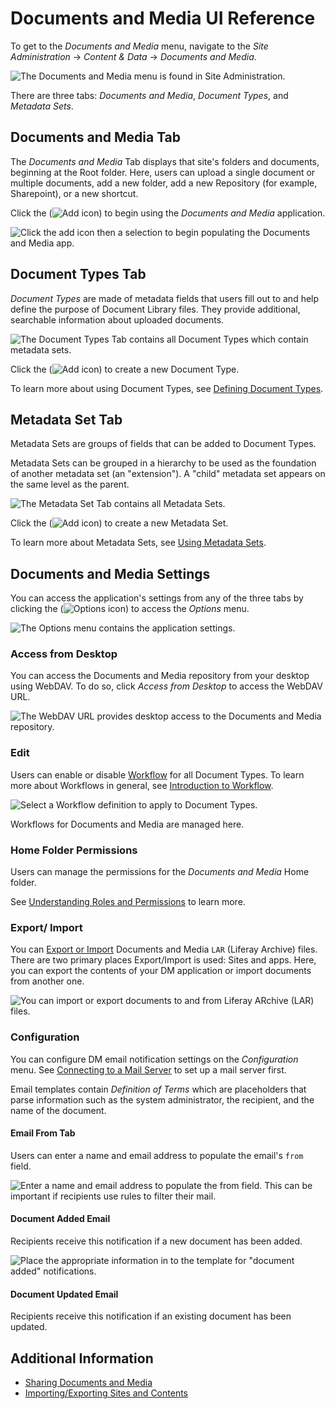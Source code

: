 # Documents and Media UI Reference

To get to the _Documents and Media_ menu, navigate to the _Site Administration_ &rarr; _Content & Data_ &rarr; _Documents and Media_.

![The Documents and Media menu is found in Site Administration.](./documents-and-media-ui-reference/images/01.png)

There are three tabs: _Documents and Media_, _Document Types_, and _Metadata Sets_.

## Documents and Media Tab

The _Documents and Media_ Tab displays that site's folders and documents, beginning at the Root folder. Here, users can upload a single document or multiple documents, add a new folder, add a new Repository (for example, Sharepoint), or a new shortcut.

Click the (![Add icon](../../images/icon-add.png)) to begin using the _Documents and Media_ application.

![Click the add icon then a selection to begin populating the Documents and Media app.](./documents-and-media-ui-reference/images/04.png)

## Document Types Tab

_Document Types_ are made of metadata fields that users fill out to and help define the purpose of Document Library files. They provide additional, searchable information about uploaded documents.

![The Document Types Tab contains all Document Types which contain metadata sets.](./documents-and-media-ui-reference/images/02.png)

Click the (![Add icon](../../images/icon-add.png)) to create a new Document Type.

To learn more about using Document Types, see [Defining Document Types](./uploading-and-managing/managing-metadata/defining-document-types.md).

## Metadata Set Tab

Metadata Sets are groups of fields that can be added to Document Types.

Metadata Sets can be grouped in a hierarchy to be used as the foundation of another metadata set (an "extension"). A "child" metadata set appears on the same level as the parent.

![The Metadata Set Tab contains all Metadata Sets.](./documents-and-media-ui-reference/images/03.png)

Click the (![Add icon](../../images/icon-add.png)) to create a new Metadata Set.

To learn more about Metadata Sets, see [Using Metadata Sets](./uploading-and-managing/managing-metadata/using-metadata-sets.md).

## Documents and Media Settings

You can access the application's settings from any of the three tabs by clicking the (![Options icon](../../images/icon-options.png)) to access the _Options_ menu.

![The Options menu contains the application settings.](./documents-and-media-ui-reference/images/05.png)

### Access from Desktop

You can access the Documents and Media repository from your desktop using WebDAV. To do so, click _Access from Desktop_ to access the WebDAV URL.

![The WebDAV URL provides desktop access to the Documents and Media repository.](./documents-and-media-ui-reference/images/06.png)

### Edit

Users can enable or disable [Workflow](../../process-automation/workflow/user-guide/activating-workflow.md) for all Document Types. To learn more about Workflows in general, see [Introduction to Workflow](../../process-automation/workflow/user-guide/introduction-to-workflow.md).

![Select a Workflow definition to apply to Document Types.](./documents-and-media-ui-reference/images/07.png)

Workflows for Documents and Media are managed here.

### Home Folder Permissions

Users can manage the permissions for the _Documents and Media_ Home folder.

See [Understanding Roles and Permissions](../../users-and-permissions/roles-and-permissions/understanding-roles-and-permissions.md) to learn more.

### Export/ Import

You can [Export or Import](../../site-building/building-sites/importing-exporting-pages-and-content.md) Documents and Media `LAR` (Liferay Archive) files. There are two primary places Export/Import is used: Sites and apps. Here, you can export the contents of your DM application or import documents from another one.

![You can import or export documents to and from Liferay ARchive (LAR) files.](./documents-and-media-ui-reference/images/08.png)

### Configuration

You can configure DM email notification settings on the _Configuration_ menu. See [Connecting to a Mail Server](../../installation-and-upgrades/setting-up-liferay-dxp-configuring-mail/connecting-to-a-mail-server.md) to set up a mail server first.

Email templates contain _Definition of Terms_ which are placeholders that parse information such as the system administrator, the recipient, and the name of the document.

#### Email From Tab

Users can enter a name and email address to populate the email's `from` field.

![Enter a name and email address to populate the from field. This can be important if recipients use rules to filter their mail.](./documents-and-media-ui-reference/images/09.png)

#### Document Added Email

Recipients receive this notification if a new document has been added.

![Place the appropriate information in to the template for "document added" notifications.](./documents-and-media-ui-reference/images/10.png)

#### Document Updated Email

Recipients receive this notification if an existing document has been updated.

## Additional Information

* [Sharing Documents and Media](./sharing-documents-and-media.md)
* [Importing/Exporting Sites and Contents](../../site-building/building-sites/importing-exporting-pages-and-content.md)

